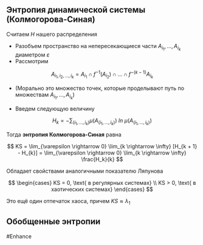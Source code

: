 ## Энтропия динамической системы (Колмогорова-Синая)

Считаем $H$ нашего распределения
- Разобъем пространство на непересекающиеся части $A_{i_1}, \dots, A_{i_k}$ диаметром $\varepsilon$
- Рассмотрим

$$
A_{i_1, i_2, \dots, i_k} = A_{i_1} \cap f^{-1}(A_{i_2}) \cap \dots \cap f^{-(k - 1)}A_{i_k}
$$

- (Морально это множество точек, которые проделывают путь по множествам $A_{i_1}, \dots, A_{i_k}$)

- Введем следующую величину

$$
    H_k = -\sum_{(i_1, \dots, i_k)} \mu(A_{(i_1, \dots, i_k)})\ ln\ \mu(A_{(i_1, \dots, i_k)})
$$

Тогда **энтропия Колмогорова-Синая** равна

$$
    KS = \lim_{\varepsilon \rightarrow 0} \lim_{k \rightarrow \infty} [H_{k + 1} - H_{k}] = \lim_{\varepsilon \rightarrow 0} \lim_{k \rightarrow \infty} \frac{H_k}{k}
$$

Обладает свойствами аналогичными показателю Ляпунова

$$
    \begin{cases}
        KS = 0, \text{ в регулярных системах} \\
        KS > 0, \text{ в хаотических системах}
    \end{cases}
$$

Это ещё один отпечаток хаоса, причем $KS \approx \lambda_1$

## Обобщенные энтропии

#Enhance 